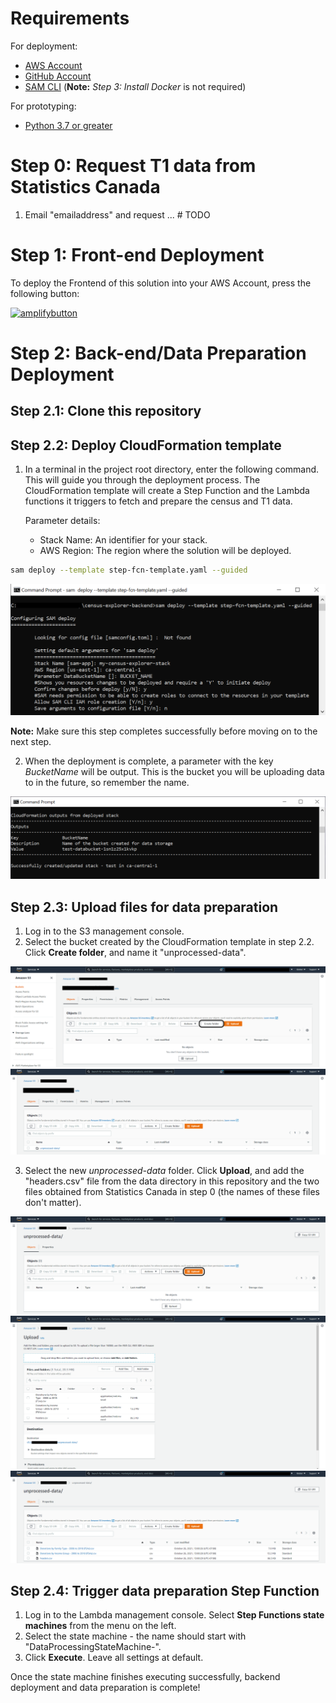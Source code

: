# Requirements
For deployment:
* [AWS Account](https://aws.amazon.com/account/)
* [GitHub Account](https://github.com/)
* [SAM CLI](https://docs.aws.amazon.com/serverless-application-model/latest/developerguide/serverless-sam-cli-install.html) (**Note:** *Step 3: Install Docker* is not required)

For prototyping:
* [Python 3.7 or greater](https://realpython.com/installing-python/) 

# Step 0: Request T1 data from Statistics Canada
1. Email "emailaddress" and request ... # TODO

# Step 1: Front-end Deployment
To deploy the Frontend of this solution into your AWS Account, press the following button:

[![amplifybutton](https://oneclick.amplifyapp.com/button.svg)](https://console.aws.amazon.com/amplify/home#/deploy?repo=https://github.com/UBC-CIC/census-explorer-frontend)

# Step 2: Back-end/Data Preparation Deployment
## Step 2.1: Clone this repository

## Step 2.2: Deploy CloudFormation template
1. In a terminal in the project root directory, enter the following command.  This will guide you through the deployment process.  The CloudFormation template will create a Step Function and the Lambda functions it triggers to fetch and prepare the census and T1 data.
    
    Parameter details:
    * Stack Name: An identifier for your stack.
    * AWS Region: The region where the solution will be deployed.

```bash
sam deploy --template step-fcn-template.yaml --guided
```
<img src="../images/step2.2.1.png">

**Note:** Make sure this step completes successfully before moving on to the next step.

2. When the deployment is complete, a parameter with the key *BucketName* will be output.  This is the bucket you will be uploading data to in the future, so remember the name.

<img src="../images/step2.2.2.png">

## Step 2.3: Upload files for data preparation
1. Log in to the S3 management console.
2. Select the bucket created by the CloudFormation template in step 2.2.  Click **Create folder**, and name it "unprocessed-data".

<img src="../images/step2.3.2_1.png">

<img src="../images/step2.3.2_2.png">

3. Select the new *unprocessed-data* folder.  Click **Upload**, and add the "headers.csv" file from the data directory in this repository and the two files obtained from Statistics Canada in step 0 (the names of these files don't matter).

<img src="../images/step2.3.3_1.png">

<img src="../images/step2.3.3_2.png">

<img src="../images/step2.3.3_3.png">

## Step 2.4: Trigger data preparation Step Function
1. Log in to the Lambda management console.  Select **Step Functions state machines** from the menu on the left.
2. Select the state machine - the name should start with "DataProcessingStateMachine-".
3. Click **Execute**.  Leave all settings at default.

Once the state machine finishes executing successfully, backend deployment and data preparation is complete!